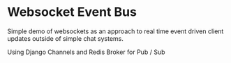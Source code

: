 # Websocket Event Bus
Simple demo of websockets as an approach to real time event driven client updates outside of simple chat systems.

Using Django Channels and Redis Broker for Pub / Sub

